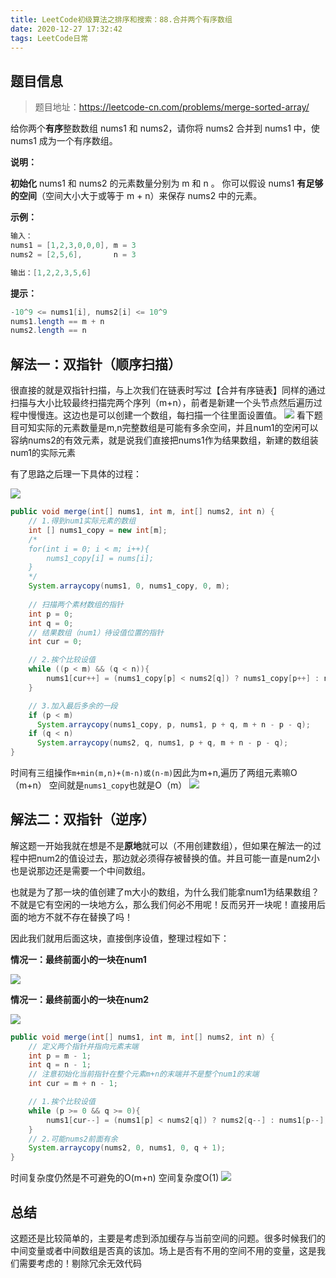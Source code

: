 ```yaml
---
title: LeetCode初级算法之排序和搜索：88.合并两个有序数组
date: 2020-12-27 17:32:42
tags: LeetCode日常
---
```


## 题目信息
> 题目地址：https://leetcode-cn.com/problems/merge-sorted-array/

给你两个**有序**整数数组 nums1 和 nums2，请你将 nums2 合并到 nums1 中，使 nums1 成为一个有序数组。<!--more-->


**说明：**

**初始化** nums1 和 nums2 的元素数量分别为 m 和 n 。
你可以假设 nums1 **有足够的空间**（空间大小大于或等于 m + n）来保存 nums2 中的元素。


**示例：**

```java
输入：
nums1 = [1,2,3,0,0,0], m = 3
nums2 = [2,5,6],       n = 3

输出：[1,2,2,3,5,6]
```
**提示：**
```java
-10^9 <= nums1[i], nums2[i] <= 10^9
nums1.length == m + n
nums2.length == n
```

## 解法一：双指针（顺序扫描）

很直接的就是双指针扫描，与上次我们在链表时写过【合并有序链表】同样的通过扫描与大小比较最终扫描完两个序列（m+n），前者是新建一个头节点然后遍历过程中慢慢连。这边也是可以创建一个数组，每扫描一个往里面设置值。
![](https://gitee-blogimage.oss-cn-beijing.aliyuncs.com/blogImage/%E5%90%88%E5%B9%B6%E4%B8%A4%E4%B8%AA%E6%9C%89%E5%BA%8F%E6%95%B0%E7%BB%84/b1.jpg)
看下题目可知实际的元素数量是m,n完整数组是可能有多余空间，并且num1的空闲可以容纳nums2的有效元素，就是说我们直接把nums1作为结果数组，新建的数组装num1的实际元素

有了思路之后理一下具体的过程：

![](https://gitee-blogimage.oss-cn-beijing.aliyuncs.com/blogImage/%E5%90%88%E5%B9%B6%E4%B8%A4%E4%B8%AA%E6%9C%89%E5%BA%8F%E6%95%B0%E7%BB%84/1.gif)

```java
public void merge(int[] nums1, int m, int[] nums2, int n) {
    // 1.得到num1实际元素的数组
    int [] nums1_copy = new int[m];
    /*
    for(int i = 0; i < m; i++){
        nums1_copy[i] = nums[i];
    }
    */
    System.arraycopy(nums1, 0, nums1_copy, 0, m);
    
    // 扫描两个素材数组的指针
    int p = 0;
    int q = 0;
    // 结果数组（num1）待设值位置的指针
    int cur = 0;

    // 2.挨个比较设值
    while ((p < m) && (q < n)){
        nums1[cur++] = (nums1_copy[p] < nums2[q]) ? nums1_copy[p++] : nums2[q++];
    }

    // 3.加入最后多余的一段
    if (p < m)
      System.arraycopy(nums1_copy, p, nums1, p + q, m + n - p - q);
    if (q < n)
      System.arraycopy(nums2, q, nums1, p + q, m + n - p - q);
}
```
时间有三组操作`m+min(m,n)+(m-n)或(n-m)`因此为m+n,遍历了两组元素嘛O（m+n）
空间就是`nums1_copy`也就是O（m）
![](https://gitee-blogimage.oss-cn-beijing.aliyuncs.com/blogImage/%E5%90%88%E5%B9%B6%E4%B8%A4%E4%B8%AA%E6%9C%89%E5%BA%8F%E6%95%B0%E7%BB%84/j1.png)

## 解法二：双指针（逆序）
解这题一开始我就在想是不是**原地**就可以（不用创建数组），但如果在解法一的过程中把num2的值设过去，那边就必须得存被替换的值。并且可能一直是num2小也是说那边还是需要一个中间数组。

也就是为了那一块的值创建了m大小的数组，为什么我们能拿num1为结果数组？
不就是它有空闲的一块地方么，那么我们何必不用呢！反而另开一块呢！直接用后面的地方不就不存在替换了吗！

因此我们就用后面这块，直接倒序设值，整理过程如下：

**情况一：最终前面小的一块在num1**

![](https://gitee-blogimage.oss-cn-beijing.aliyuncs.com/blogImage/%E5%90%88%E5%B9%B6%E4%B8%A4%E4%B8%AA%E6%9C%89%E5%BA%8F%E6%95%B0%E7%BB%84/2.gif)

**情况一：最终前面小的一块在num2**

![](https://gitee-blogimage.oss-cn-beijing.aliyuncs.com/blogImage/%E5%90%88%E5%B9%B6%E4%B8%A4%E4%B8%AA%E6%9C%89%E5%BA%8F%E6%95%B0%E7%BB%84/3.gif)

```java
public void merge(int[] nums1, int m, int[] nums2, int n) {
    // 定义两个指针并指向元素末端
    int p = m - 1;
    int q = n - 1;
    // 注意初始化当前指针在整个元素m+n的末端并不是整个num1的末端
    int cur = m + n - 1;

    // 1.挨个比较设值
    while (p >= 0 && q >= 0){
        nums1[cur--] = (nums1[p] < nums2[q]) ? nums2[q--] : nums1[p--];
    } 
    // 2.可能nums2前面有余
    System.arraycopy(nums2, 0, nums1, 0, q + 1);
}
```
时间复杂度仍然是不可避免的O(m+n)
空间复杂度O(1)
![](https://gitee-blogimage.oss-cn-beijing.aliyuncs.com/blogImage/%E5%90%88%E5%B9%B6%E4%B8%A4%E4%B8%AA%E6%9C%89%E5%BA%8F%E6%95%B0%E7%BB%84/j2.png)

## 总结
这题还是比较简单的，主要是考虑到添加缓存与当前空间的问题。很多时候我们的中间变量或者中间数组是否真的该加。场上是否有不用的空间不用的变量，这是我们需要考虑的！剔除冗余无效代码